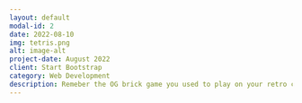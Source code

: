 ```yaml
---
layout: default
modal-id: 2
date: 2022-08-10
img: tetris.png
alt: image-alt
project-date: August 2022
client: Start Bootstrap
category: Web Development
description: Remeber the OG brick game you used to play on your retro console? This is Tetris on steroids!
---
```

